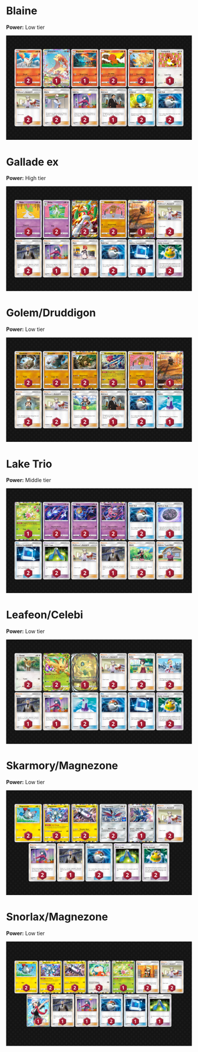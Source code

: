 # Blaine

**Power:** Low tier

![decklist](../!Images/Pocket/A2a:%20Triumphant%20Light/Blaine.png)

# Gallade ex

**Power:** High tier

![decklist](../!Images/Pocket/A2a:%20Triumphant%20Light/Gallade%20ex.png)

# Golem/Druddigon

**Power:** Low tier

![decklist](../!Images/Pocket/A2a:%20Triumphant%20Light/Golem-Druddigon.png)

# Lake Trio

**Power:** Middle tier

![decklist](../!Images/Pocket/A2a:%20Triumphant%20Light/Lake%20Trio.png)

# Leafeon/Celebi

**Power:** Low tier

![decklist](../!Images/Pocket/A2a:%20Triumphant%20Light/Leafeon-Celebi.png)

# Skarmory/Magnezone

**Power:** Low tier

![decklist](../!Images/Pocket/A2a:%20Triumphant%20Light/Skarmory-Magnezone.png)

# Snorlax/Magnezone

**Power:** Low tier

![decklist](../!Images/Pocket/A2a:%20Triumphant%20Light/Snorlax-Magnezone.png)
